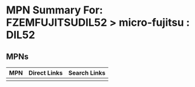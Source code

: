 



# MPN Summary For: FZEMFUJITSUDIL52 > micro-fujitsu : DIL52

## MPNs
  

|MPN|Direct Links|Search Links|
| :--- | :--- | :--- |
||||
